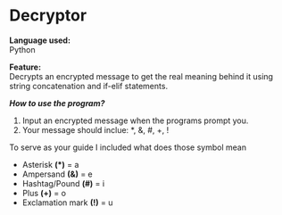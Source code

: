 # Decryptor
__Language used:__<br>
Python

__Feature:__<br>
Decrypts an encrypted message to get the real meaning behind it using string concatenation and if-elif statements.

***How to use the program?***
1. Input an encrypted message when the programs prompt you.
2. Your message should inclue: *, &, #, +, !

To serve as your guide I included what does those symbol mean<br>
* Asterisk __(*)__ = a
* Ampersand __(&)__ = e
* Hashtag/Pound __(#)__ = i
* Plus __(+)__ = o
* Exclamation mark __(!)__ = u
